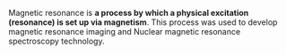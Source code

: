 Magnetic resonance is **a process by which a physical excitation (resonance) is set up via magnetism**. This process was used to develop magnetic resonance imaging and Nuclear magnetic resonance spectroscopy technology.